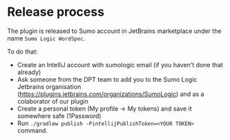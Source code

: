 # Release process

The plugin is released to Sumo account in JetBrains marketplace under the name `Sumo Logic WordSpec`.

To do that:
- Create an IntelliJ account with sumologic email (if you haven't done that already)
- Ask someone from the DPT team to add you to the Sumo Logic Jetbrains organisation (https://plugins.jetbrains.com/organizations/SumoLogic) and as a colaborator of our plugin
- Create a personal token (My profile -> My tokens) and save it somewhere safe (1Password)
- Run `./gradlew publish -PintellijPublishToken=<YOUR TOKEN>` command.

